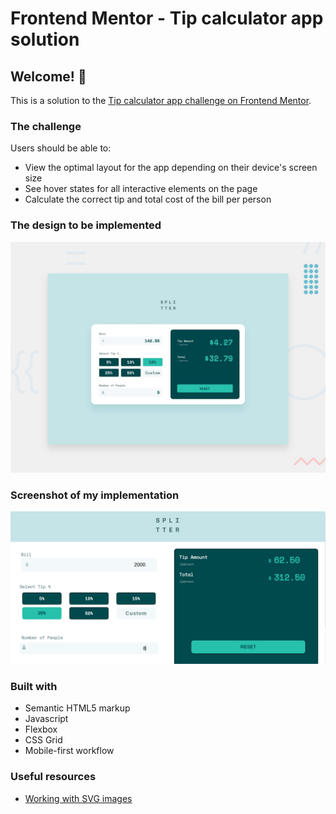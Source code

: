 # Frontend Mentor - Tip calculator app solution

## Welcome! 👋

This is a solution to the [Tip calculator app challenge on Frontend Mentor](https://www.frontendmentor.io/challenges/tip-calculator-app-ugJNGbJUX). 


### The challenge

Users should be able to:

- View the optimal layout for the app depending on their device's screen size
- See hover states for all interactive elements on the page
- Calculate the correct tip and total cost of the bill per person

### The design to be implemented
![Design preview for the Tip calculator app coding challenge](./design/desktop-preview.jpg)

### Screenshot of my implementation
![My implementation](./images/my_implementation.png)


### Built with

* Semantic HTML5 markup
* Javascript
* Flexbox
* CSS Grid
* Mobile-first workflow


### Useful resources

- [Working with SVG images](https://stackoverflow.com/questions/22252472/how-to-change-the-color-of-an-svg-element) 


